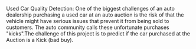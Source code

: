 Used Car Quality Detection:
One of the biggest challenges of an auto dealership purchasing a used car at an auto auction is the risk of that the vehicle might have serious issues that prevent it from being sold to customers. The auto community calls these unfortunate purchases "kicks".The challenge of this project is to predict if the car purchased at the Auction is a Kick (bad buy).

